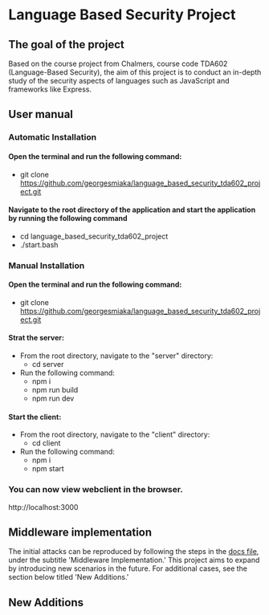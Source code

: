 # Language Based Security Project
## The goal of the project
Based on the course project from Chalmers, course code TDA602 (Language-Based Security), the aim of this project is to conduct an in-depth study of the security aspects of languages such as JavaScript and frameworks like Express.

## User manual
### Automatic Installation
#### Open the terminal and run the following command:
- git clone https://github.com/georgesmiaka/language_based_security_tda602_project.git
#### Navigate to the root directory of the application and start the application by running the following command
- cd language_based_security_tda602_project
- ./start.bash

### Manual Installation
#### Open the terminal and run the following command:
- git clone https://github.com/georgesmiaka/language_based_security_tda602_project.git
 
#### Strat the server:
- From the root directory, navigate to the "server" directory:
  + cd server
- Run the following command:
  + npm i
  + npm run build
  + npm run dev
  
#### Start the client:
- From the root directory, navigate to the "client" directory:
  + cd client
- Run the following command:
  + npm i
  + npm start

### You can now view webclient in the browser.
http://localhost:3000

## Middleware implementation
The initial attacks can be reproduced by following the steps in the [docs file](https://github.com/georgesmiaka/LanguageBasSec/blob/main/docs/Project_Report_v1.0.pdf), under the subtitle 'Middleware Implementation.' This project aims to expand by introducing new scenarios in the future. For additional cases, see the section below titled 'New Additions.'

## New Additions

